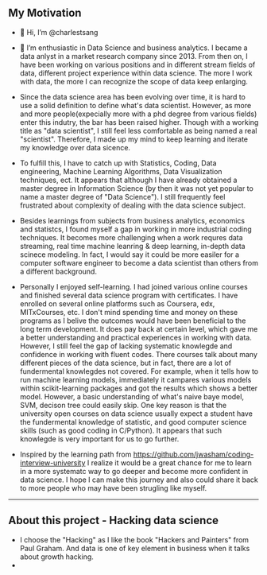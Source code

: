 ## My Motivation

- 👋 Hi, I’m @charlestsang 
- 👀 I’m enthusiastic in Data Science and business analytics. I became a data anlyst in a market research company since 2013. From then on, I have been working on various positions and in different stream fields of data, different project experience within data science. The more I work with data, the more I can recognize the scope of data keep enlarging. 

- Since the data science area has been evolving over time, it is hard to use a solid definition to define what's data scientist. However, as more and more people(expecially more with a phd degree from various fields) enter this indutry, the bar has been raised higher. Though with a working title as "data scientist", I still feel less comfortable as being named a real "scientist". Therefore, I made up my mind to keep learning and iterate my knowledge over data sicence. 

- To fulfill this, I have to catch up with Statistics, Coding, Data engineering, Machine Learning Algorithms, Data Visualization techniques, ect. It appears that although I have already obtained a master degree in Information Science (by then it was not yet popular to name a master degree of "Data Science"). I still frequently feel frustrated about complexity of dealing with the data science subject. 

- Besides learnings from subjects from business analytics, economics and statistcs, I found myself a gap in working in more industrial coding techniques. It becomes more challenging when a work requres data streaming, real time machine leanring & deep learning, in-depth data scinece modeling. In fact, I would say it could be more easiler for a computer software engineer to become a data scientist than others from a different background. 

- Personally I enjoyed self-learning. I had joined various online courses and finished several data science program with certificates. I have enrolled on several online platforms such as Coursera, edx, MITxCourses, etc. I don't mind spending time and money on these programs as I belive the outcomes would have been beneficial to the long term development. It does pay back at certain level, which gave me a better understanding and practical experiences in working with data. However, I still feel the gap of lacking systematic knowlegde and confidence in working with fluent codes. There courses talk about many different pieces of the data science, but in fact, there are a lot of fundermental knowlegdes not covered. For example, when it tells how to run machine learning models, immediately it campares various models within scikit-learning packages and got the results which shows a better model. However, a basic understanding of what's naive baye model, SVM, decison tree could easily skip. One key reason is that the university open courses on data science usually expect a student have the fundermental knowledge of statistic, and good computer science skills (such as good coding in C/Python). It appears that such knowlegde is very important for us to go further.

- Inspired by the learning path from https://github.com/jwasham/coding-interview-university I realize it would be a great chance for me to learn in a more systematc way to go deeper and become more confident in data science. I hope I can make this journey and also could share it back to more people who may have been strugling like myself.

----
## About this project - Hacking data science

- I choose the "Hacking" as I like the book "Hackers and Painters" from Paul Graham. And data is one of key element in business when it talks about growth hacking.
- 

